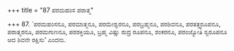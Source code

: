 +++
title = "87 ಪರಮಹಂಸ ಪರಾತ್ಮ"

+++
87. `ಪರಮಹಂಸನೂ, ಪರಮಾತ್ಮನೂ, ಪರಮೇಶ್ವರನೂ, ಪರಬ್ರಹ್ಮನೂ, ಪರಶಿವನೂ, ಪರತತ್ತ್ವರೂಪನೂ, ಪರಾತ್ಮರನೂ, ಪರಮಗುಣನೂ, ಪರಶಕ್ತಿಯೂ, ಬ್ರಹ್ಮ ವಿಷ್ಣು ರುದ್ರ ರೂಪನೂ, ಶಂಕರನೂ, ಪರಂಜ್ಯೋತಿ ಸ್ವರೂಪನೂ ಆದ ಶಿವನೇ  ರಕ್ಷಿಸು' ಎಂದನು.
